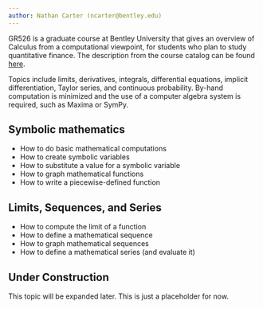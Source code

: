 ```yaml
---
author: Nathan Carter (ncarter@bentley.edu)
---
```


GR526 is a graduate course at Bentley University that gives an overview of
Calculus from a computational viewpoint,
for students who plan to study quantitative finance.
The description from the course catalog can be found
[here](https://catalog.bentley.edu/graduate/graduate-courses/gr/).

Topics include limits, derivatives, integrals, differential equations,
implicit differentiation, Taylor series, and continuous probability.
By-hand computation is minimized and the use of a computer algebra system is
required, such as Maxima or SymPy.

## Symbolic mathematics

 * How to do basic mathematical computations
 * How to create symbolic variables
 * How to substitute a value for a symbolic variable
 * How to graph mathematical functions
 * How to write a piecewise-defined function

## Limits, Sequences, and Series

 * How to compute the limit of a function
 * How to define a mathematical sequence
 * How to graph mathematical sequences
 * How to define a mathematical series (and evaluate it)

## Under Construction

This topic will be expanded later.  This is just a placeholder for now.
